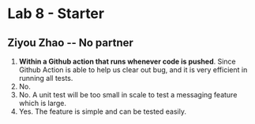 # Lab 8 - Starter

## Ziyou Zhao -- No partner

1. **Within a Github action that runs whenever code is pushed**. Since Github Action is able to help us clear out bug, and it is very efficient in running all tests.
2. No.
3. No. A unit test will be too small in scale to test a messaging feature which is large.
4. Yes. The feature is simple and can be tested easily.

